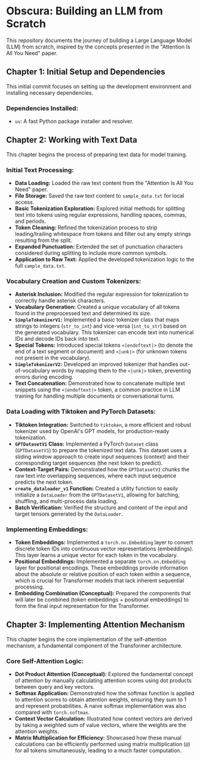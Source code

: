 # Obscura: Building an LLM from Scratch

This repository documents the journey of building a Large Language Model (LLM) from scratch, inspired by the concepts presented in the "Attention Is All You Need" paper.

## Chapter 1: Initial Setup and Dependencies

This initial commit focuses on setting up the development environment and installing necessary dependencies.

### Dependencies Installed:

* `uv`: A fast Python package installer and resolver.

## Chapter 2: Working with Text Data

This chapter begins the process of preparing text data for model training.

### Initial Text Processing:

* **Data Loading:** Loaded the raw text content from the "Attention Is All You Need" paper.
* **File Storage:** Saved the raw text content to `sample_data.txt` for local access.
* **Basic Tokenization Exploration:** Explored initial methods for splitting text into tokens using regular expressions, handling spaces, commas, and periods.
* **Token Cleaning:** Refined the tokenization process to strip leading/trailing whitespace from tokens and filter out any empty strings resulting from the split.
* **Expanded Punctuation:** Extended the set of punctuation characters considered during splitting to include more common symbols.
* **Application to Raw Text:** Applied the developed tokenization logic to the full `sample_data.txt`.

### Vocabulary Creation and Custom Tokenizers:

* **Asterisk Inclusion:** Modified the regular expression for tokenization to correctly handle asterisk characters.
* **Vocabulary Generation:** Created a unique vocabulary of all tokens found in the preprocessed text and determined its size.
* **`SimpleTokenizerV1`:** Implemented a basic tokenizer class that maps strings to integers (`str_to_int`) and vice-versa (`int_to_str`) based on the generated vocabulary. This tokenizer can encode text into numerical IDs and decode IDs back into text.
* **Special Tokens:** Introduced special tokens `<|endoftext|>` (to denote the end of a text segment or document) and `<|unk|>` (for unknown tokens not present in the vocabulary).
* **`SimpleTokenizerV2`:** Developed an improved tokenizer that handles out-of-vocabulary words by mapping them to the `<|unk|>` token, preventing errors during encoding.
* **Text Concatenation:** Demonstrated how to concatenate multiple text snippets using the `<|endoftext|>` token, a common practice in LLM training for handling multiple documents or conversational turns.

### Data Loading with Tiktoken and PyTorch Datasets:

* **Tiktoken Integration:** Switched to `tiktoken`, a more efficient and robust tokenizer used by OpenAI's GPT models, for production-ready tokenization.
* **`GPTDatasetV1` Class:** Implemented a PyTorch `Dataset` class (`GPTDatasetV1`) to prepare the tokenized text data. This dataset uses a sliding window approach to create input sequences (context) and their corresponding target sequences (the next token to predict).
* **Context-Target Pairs:** Demonstrated how the `GPTDatasetV1` chunks the raw text into overlapping sequences, where each input sequence predicts the next token.
* **`create_dataloader_v1` Function:** Created a utility function to easily initialize a `DataLoader` from the `GPTDatasetV1`, allowing for batching, shuffling, and multi-process data loading.
* **Batch Verification:** Verified the structure and content of the input and target tensors generated by the `DataLoader`.

### Implementing Embeddings:

* **Token Embeddings:** Implemented a `torch.nn.Embedding` layer to convert discrete token IDs into continuous vector representations (embeddings). This layer learns a unique vector for each token in the vocabulary.
* **Positional Embeddings:** Implemented a separate `torch.nn.Embedding` layer for positional encodings. These embeddings provide information about the absolute or relative position of each token within a sequence, which is crucial for Transformer models that lack inherent sequential processing.
* **Embedding Combination (Conceptual):** Prepared the components that will later be combined (token embeddings + positional embeddings) to form the final input representation for the Transformer.

## Chapter 3: Implementing Attention Mechanism

This chapter begins the core implementation of the self-attention mechanism, a fundamental component of the Transformer architecture.

### Core Self-Attention Logic:

* **Dot Product Attention (Conceptual):** Explored the fundamental concept of attention by manually calculating attention scores using dot products between query and key vectors.
* **Softmax Application:** Demonstrated how the softmax function is applied to attention scores to obtain attention weights, ensuring they sum to 1 and represent probabilities. A naive softmax implementation was also compared with `torch.softmax`.
* **Context Vector Calculation:** Illustrated how context vectors are derived by taking a weighted sum of value vectors, where the weights are the attention weights.
* **Matrix Multiplication for Efficiency:** Showcased how these manual calculations can be efficiently performed using matrix multiplication (`@`) for all tokens simultaneously, leading to a much faster computation.
